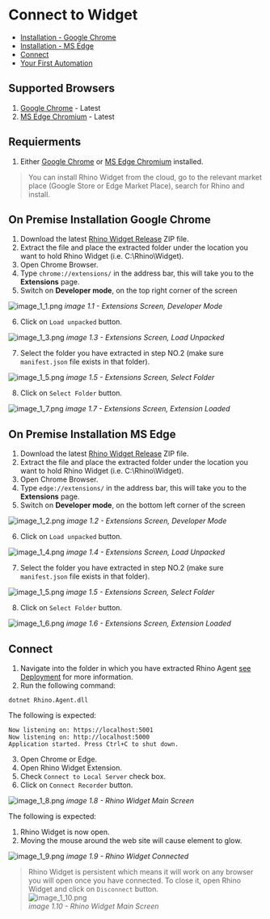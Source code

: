 # Connect to Widget
* [Installation - Google Chrome](#on-premise-installation-google-chrome)
* [Installation - MS Edge](#on-premise-installation-ms-edge)
* [Connect](#connect)
* [Your First Automation](./YourFirstAutomation.md)

## Supported Browsers
1. [Google Chrome](https://www.google.com/chrome/) - Latest
2. [MS Edge Chromium](https://www.microsoft.com/en-us/edge) - Latest

## Requierments
1. Either [Google Chrome](https://www.google.com/chrome/) or [MS Edge Chromium](https://www.microsoft.com/en-us/edge) installed.  

> You can install Rhino Widget from the cloud, go to the relevant market place (Google Store or Edge Market Place), search for Rhino and install.  

## On Premise Installation Google Chrome
1. Download the latest [Rhino Widget Release](https://github.com/savanna-projects/rhino-widget/releases) ZIP file.
2. Extract the file and place the extracted folder under the location you want to hold Rhino Widget (i.e. C:\Rhino\Widget).
3. Open Chrome Browser.
4. Type ```chrome://extensions/``` in the address bar, this will take you to the **Extensions** page.
5. Switch on **Developer mode**, on the top right corner of the screen

![image_1_1.png](../../images/image_1_1.png)
_image 1.1 - Extensions Screen, Developer Mode_  
  
6. Click on ```Load unpacked``` button.

![image_1_3.png](../../images/image_1_3.png)
_image 1.3 - Extensions Screen, Load Unpacked_  
  
7. Select the folder you have extracted in step NO.2 (make sure ```manifest.json``` file exists in that folder).  

![image_1_5.png](../../images/image_1_5.png)
_image 1.5 - Extensions Screen, Select Folder_  

8. Click on ```Select Folder``` button.

![image_1_7.png](../../images/image_1_7.png)
_image 1.7 - Extensions Screen, Extension Loaded_

## On Premise Installation MS Edge
1. Download the latest [Rhino Widget Release](https://github.com/savanna-projects/rhino-widget/releases) ZIP file.
2. Extract the file and place the extracted folder under the location you want to hold Rhino Widget (i.e. C:\Rhino\Widget).
3. Open Chrome Browser.
4. Type ```edge://extensions/``` in the address bar, this will take you to the **Extensions** page.
5. Switch on **Developer mode**, on the bottom left corner of the screen

![image_1_2.png](../../images/image_1_2.png)
_image 1.2 - Extensions Screen, Developer Mode_  
  
6. Click on ```Load unpacked``` button.

![image_1_4.png](../../images/image_1_4.png)
_image 1.4 - Extensions Screen, Load Unpacked_  
  
7. Select the folder you have extracted in step NO.2 (make sure ```manifest.json``` file exists in that folder).  

![image_1_5.png](../../images/image_1_5.png)
_image 1.5 - Extensions Screen, Select Folder_  

8. Click on ```Select Folder``` button.

![image_1_6.png](../../images/image_1_6.png)
_image 1.6 - Extensions Screen, Extension Loaded_

## Connect
1. Navigate into the folder in which you have extracted Rhino Agent [see Deployment](./Deployment.md) for more information.
2. Run the following command:
```
dotnet Rhino.Agent.dll
```  

The following is expected:
```
Now listening on: https://localhost:5001
Now listening on: http://localhost:5000
Application started. Press Ctrl+C to shut down.
```  

3. Open Chrome or Edge.
4. Open Rhino Widget Extension.
5. Check ```Connect to Local Server``` check box.
6. Click on ```Connect Recorder``` button.

![image_1_8.png](../../images/image_1_8.png)
_image 1.8 - Rhino Widget Main Screen_  

The following is expected:
1. Rhino Widget is now open.
2. Moving the mouse around the web site will cause element to glow.  

![image_1_9.png](../../images/image_1_9.png)
_image 1.9 - Rhino Widget Connected_  

> Rhino Widget is persistent which means it will work on any browser you will open once you have connected.
> To close it, open Rhino Widget and click on ```Disconnect``` button.  
>![image_1_10.png](../../images/image_1_10.png)  
>_image 1.10 - Rhino Widget Main Screen_  